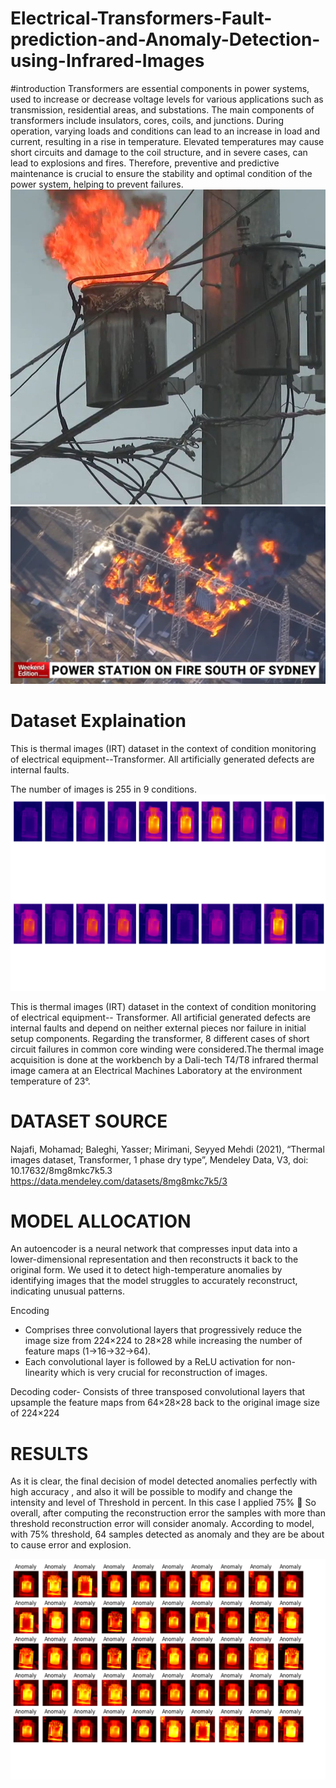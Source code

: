 # Electrical-Transformers-Fault-prediction-and-Anomaly-Detection-using-Infrared-Images

#introduction
Transformers are essential components in power systems, used to increase or decrease voltage levels for various applications such as transmission, residential areas, and substations. The main components of transformers include insulators, cores, coils, and junctions. During operation, varying loads and conditions can lead to an increase in load and current, resulting in a rise in temperature. Elevated temperatures may cause short circuits and damage to the coil structure, and in severe cases, can lead to explosions and fires.
Therefore, preventive and predictive maintenance is crucial to ensure the stability and optimal condition of the power system, helping to prevent failures.
![alt text](image-1.png)   
![alt text](image-3.png)  

# Dataset Explaination 
This is thermal images (IRT) dataset in the context of condition monitoring of electrical equipment--Transformer. All artificially generated defects are internal faults.

The number of images is 255 in 9 conditions.
![alt text](image-4.png) 

This is thermal images (IRT) dataset in the context of condition monitoring of electrical equipment--
Transformer. All artificial generated defects are internal faults and depend on neither external pieces
nor failure in initial setup components. Regarding the transformer, 8 different cases of short circuit
failures in common core winding were considered.The thermal image acquisition is done at the
workbench by a Dali-tech T4/T8 infrared thermal image camera at an Electrical Machines Laboratory
at the environment temperature of 23°.

# DATASET SOURCE

Najafi, Mohamad; Baleghi, Yasser; Mirimani, Seyyed Mehdi  (2021), “Thermal images dataset, Transformer, 1 phase  dry type”, Mendeley Data, V3, 
doi: 10.17632/8mg8mkc7k5.3
https://data.mendeley.com/datasets/8mg8mkc7k5/3


# MODEL ALLOCATION 
An autoencoder is a neural network that compresses input data into a lower-dimensional representation and then reconstructs it back to the original form. We used it to detect high-temperature anomalies by identifying images that the model struggles to accurately reconstruct, indicating unusual patterns.

Encoding
- Comprises three convolutional layers that progressively reduce the image size from 224×224 to 28×28 while increasing the number of feature maps (1→16→32→64).
- Each convolutional layer is followed by a ReLU activation for non-linearity which is very crucial for reconstruction of images.

Decoding
coder- Consists of three transposed convolutional layers that upsample the feature maps from 64×28×28 back to the original image size of 224×224 

# RESULTS 
As it is clear, the final decision of model detected anomalies perfectly with high accuracy , and also it will be possible to modify and change the intensity and level of Threshold in percent. In this case I  applied 75% 
So overall, after computing the reconstruction error the samples with more than threshold reconstruction error will consider anomaly. According to model, with 75% threshold, 64 samples detected as anomaly and they are be about to cause error and explosion.

![alt text](image-5.png)